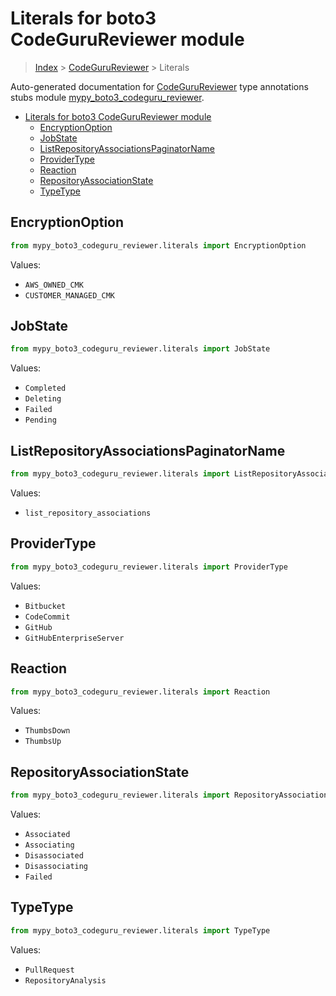 # Literals for boto3 CodeGuruReviewer module

> [Index](..) > [CodeGuruReviewer](.) > Literals

Auto-generated documentation for
[CodeGuruReviewer](https://boto3.amazonaws.com/v1/documentation/api/latest/reference/services/codeguru-reviewer.html#CodeGuruReviewer)
type annotations stubs module
[mypy_boto3_codeguru_reviewer](https://pypi.org/project/mypy-boto3-codeguru-reviewer/).

- [Literals for boto3 CodeGuruReviewer module](#literals-for-boto3-codegurureviewer-module)
  - [EncryptionOption](#encryptionoption)
  - [JobState](#jobstate)
  - [ListRepositoryAssociationsPaginatorName](#listrepositoryassociationspaginatorname)
  - [ProviderType](#providertype)
  - [Reaction](#reaction)
  - [RepositoryAssociationState](#repositoryassociationstate)
  - [TypeType](#typetype)

## EncryptionOption

```python
from mypy_boto3_codeguru_reviewer.literals import EncryptionOption
```

Values:

- `AWS_OWNED_CMK`
- `CUSTOMER_MANAGED_CMK`

## JobState

```python
from mypy_boto3_codeguru_reviewer.literals import JobState
```

Values:

- `Completed`
- `Deleting`
- `Failed`
- `Pending`

## ListRepositoryAssociationsPaginatorName

```python
from mypy_boto3_codeguru_reviewer.literals import ListRepositoryAssociationsPaginatorName
```

Values:

- `list_repository_associations`

## ProviderType

```python
from mypy_boto3_codeguru_reviewer.literals import ProviderType
```

Values:

- `Bitbucket`
- `CodeCommit`
- `GitHub`
- `GitHubEnterpriseServer`

## Reaction

```python
from mypy_boto3_codeguru_reviewer.literals import Reaction
```

Values:

- `ThumbsDown`
- `ThumbsUp`

## RepositoryAssociationState

```python
from mypy_boto3_codeguru_reviewer.literals import RepositoryAssociationState
```

Values:

- `Associated`
- `Associating`
- `Disassociated`
- `Disassociating`
- `Failed`

## TypeType

```python
from mypy_boto3_codeguru_reviewer.literals import TypeType
```

Values:

- `PullRequest`
- `RepositoryAnalysis`

